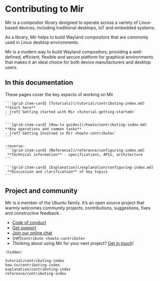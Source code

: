 # Contributing to Mir

Mir is a compositor library designed to operate across a variety of Linux-based
devices, including traditional desktops, IoT and embedded systems.

As a library, Mir helps to build Wayland compositors that are commonly used in Linux
desktop environments.

Mir is a modern way to build Wayland compositors, providing
a well-defined, efficient, flexible and secure platform for graphical environments
that makes it an ideal choice for both device manufacturers and desktop users.

## In this documentation

These pages cover the key aspects of working on Mir

````{grid} 1 1 2 2
```{grid-item-card} [Tutorials](/tutorial/contributing-index.md)
**Start here**
- {ref}`Getting started with Mir <tutorial-getting-started>`
```

```{grid-item-card} [How-to guides](/howto/contributing-index.md)
**Key operations and common tasks**
- {ref}`Getting Involved in Mir <howto-contribute>`
```
````
````{grid} 1 1 2 2
:reverse:
```{grid-item-card} [Reference](/reference/configuring-index.md)
 **Technical information** - specifications, APIs, architecture
```

```{grid-item-card} [Explanation](/explanation/configuring-index.md)
 **Discussion and clarification** of key topics
```
````

## Project and community

Mir is a member of the Ubuntu family. It’s an open source project that warmly welcomes community projects, contributions, suggestions, fixes and constructive feedback.

* [Code of conduct](https://ubuntu.com/community/ethos/code-of-conduct)
* [Get support](https://discourse.ubuntu.com/c/mir/15)
* [Join our online chat](https://matrix.to/#/#mir-server:matrix.org)
* {ref}`Contribute <howto-contribute>`
* Thinking about using Mir for your next project? [Get in touch](https://canonical.com/)!


```{toctree}
:hidden:

tutorial/contributing-index
how-to/contributing-index
explanation/contributing-index
reference/contributing-index
```
